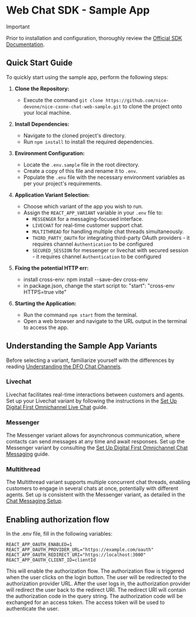 # Web Chat SDK - Sample App

> [!IMPORTANT]
> Prior to installation and configuration, thoroughly review the [Official SDK Documentation](https://help.nice-incontact.com/content/acd/digital/chatsdk/getstartedchatwebsdk.htm).

## Quick Start Guide

To quickly start using the sample app, perform the following steps:

1. **Clone the Repository:**
   - Execute the command `git clone https://github.com/nice-devone/nice-cxone-chat-web-sample.git` to clone the project onto your local machine.

2. **Install Dependencies:**
   - Navigate to the cloned project's directory.
   - Run `npm install` to install the required dependencies.

3. **Environment Configuration:**
   - Locate the `.env.sample` file in the root directory.
   - Create a copy of this file and rename it to `.env`.
   - Populate the `.env` file with the necessary environment variables as per your project's requirements.

4. **Application Variant Selection:**
   - Choose which variant of the app you wish to run.
   - Assign the `REACT_APP_VARIANT` variable in your `.env` file to:
     - `MESSENGER` for a messaging-focused interface.
     - `LIVECHAT` for real-time customer support chat.
     - `MULTITHREAD` for handling multiple chat threads simultaneously.
     - `THIRD_PARTY_OAUTH` for integrating third-party OAuth providers - it requires channel `Authentication` to be configured
     - `SECURED_SESSION` for messenger or livechat with secured session - it requires channel `Authentication` to be configured

5. **Fixing the potential HTTP err:**
   - install cross-env: npm install --save-dev cross-env
   - in package.json, change the start script to: "start": "cross-env HTTPS=true vite"

6. **Starting the Application:**
   - Run the command `npm start` from the terminal.
   - Open a web browser and navigate to the URL output in the terminal to access the app.

## Understanding the Sample App Variants

Before selecting a variant, familiarize yourself with the differences by reading [Understanding the DFO Chat Channels](https://help.nice-incontact.com/content/acd/digital/chat/chatchannels.htm).

### Livechat

Livechat facilitates real-time interactions between customers and agents. Set up your Livechat variant by following the instructions in the [Set Up Digital First Omnichannel Live Chat](https://help.nice-incontact.com/content/acd/digital/chat/setuplivechat.htm) guide.

### Messenger

The Messenger variant allows for asynchronous communication, where contacts can send messages at any time and await responses. Set up the Messenger variant by consulting the [Set Up Digital First Omnichannel Chat Messaging](https://help.nice-incontact.com/content/acd/digital/chat/setupchatmessaging.htm) guide.

### Multithread

The Multithread variant supports multiple concurrent chat threads, enabling customers to engage in several chats at once, potentially with different agents. Set up is consistent with the Messenger variant, as detailed in the [Chat Messaging Setup](https://help.nice-incontact.com/content/acd/digital/chat/setupchatmessaging.htm).

## Enabling authorization flow

In the .env file, fill in the following variables:

```
REACT_APP_OAUTH_ENABLED=1
REACT_APP_OAUTH_PROVIDER_URL="https://example.com/oauth"
REACT_APP_OAUTH_REDIRECT_URI="https://localhost:3000"
REACT_APP_OAUTH_CLIENT_ID=clientId
```

This will enable the authorization flow. The authorization flow is triggered when the user clicks on the login button.
The user will be redirected to the authorization provider URL.
After the user logs in, the authorization provider will redirect the user back to the redirect URI.
The redirect URI will contain the authorization code in the query string.
The authorization code will be exchanged for an access token. The access token will be used to authenticate the user.
